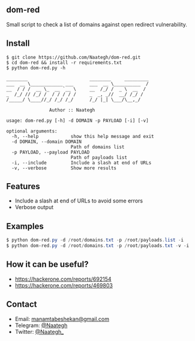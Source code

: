 ## dom-red
Small script to check a list of domains against open redirect vulnerability.

## Install
```basic
$ git clone https://github.com/Naategh/dom-red.git
$ cd dom-red && install -r requirements.txt
$ python dom-red.py -h

________                       ________     _________
___  __ \____________ ___      ___  __ \__________  /
__  / / /  __ \_  __ `__ \     __  /_/ /  _ \  __  / 
_  /_/ // /_/ /  / / / / /     _  _, _//  __/ /_/ /  
/_____/ \____//_/ /_/ /_/      /_/ |_| \___/\__,_/   
                
                Author :: Naategh                                                     

usage: dom-red.py [-h] -d DOMAIN -p PAYLOAD [-i] [-v]

optional arguments:
  -h, --help            show this help message and exit
  -d DOMAIN, --domain DOMAIN
                        Path of domains list
  -p PAYLOAD, --payload PAYLOAD
                        Path of payloads list
  -i, --include         Include a slash at end of URLs
  -v, --verbose         Show more results
```

## Features
- Include a slash at end of URLs to avoid some errors
- Verbose output

## Examples
```powershell 
$ python dom-red.py -d /root/domains.txt -p /root/payloads.list -i
$ python dom-red.py -d /root/domains.txt -p /root/payloads.txt -v -i
```

## How it can be useful?
- https://hackerone.com/reports/692154
- https://hackerone.com/reports/469803

## Contact
- Email: manamtabeshekan@gmail.com
- Telegram: [@Naategh](http://t.me/Naategh)
- Twitter: [@Naategh_](https://twitter.com/Naategh_)
